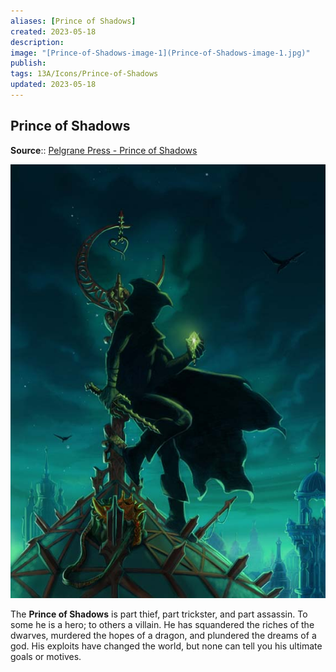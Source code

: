 ```yaml
---
aliases: [Prince of Shadows]
created: 2023-05-18
description: 
image: "[Prince-of-Shadows-image-1](Prince-of-Shadows-image-1.jpg)"
publish: 
tags: 13A/Icons/Prince-of-Shadows
updated: 2023-05-18
---
```


## Prince of Shadows

**Source**:: [Pelgrane Press - Prince of Shadows](https://pelgranepress.com/2012/08/08/behind-the-illustration-the-prince-of-shadows/)

![Prince of Shadows|300](Prince-of-Shadows-image-1.jpg)

The **Prince of Shadows** is part thief, part trickster, and part assassin. To some he is a hero; to others a villain. He has squandered the riches of the dwarves, murdered the hopes of a dragon, and plundered the dreams of a god. His exploits have changed the world, but none can tell you his ultimate goals or motives.